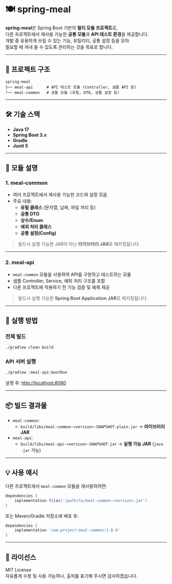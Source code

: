 # 🍽️ spring-meal

**spring-meal**은 Spring Boot 기반의 **멀티 모듈 프로젝트**로,  
다른 프로젝트에서 재사용 가능한 **공통 모듈**과 **API 테스트 환경**을 제공합니다.  
개발 중 유용하게 쓰일 수 있는 기능, 유틸리티, 공통 설정 등을 모아  
필요할 때 꺼내 쓸 수 있도록 관리하는 것을 목표로 합니다.

---

## 📂 프로젝트 구조

```
spring-meal
├── meal-api      # API 테스트 모듈 (Controller, 샘플 API 등)
└── meal-common   # 공통 모듈 (유틸, DTO, 공통 설정 등)
```

---

## 🛠 기술 스택

- **Java 17**
- **Spring Boot 3.x**
- **Gradle**
- **Junit 5**

---

## 📌 모듈 설명

### 1. meal-common
- 여러 프로젝트에서 재사용 가능한 코드와 설정 모음
- 주요 내용:
  - **유틸 클래스** (문자열, 날짜, 파일 처리 등)
  - **공통 DTO**
  - **상수/Enum**
  - **예외 처리 클래스**
  - **공통 설정(Config)**

> 빌드시 실행 가능한 JAR이 아닌 **라이브러리 JAR**로 패키징됩니다.

---

### 2. meal-api
- `meal-common` 모듈을 사용하여 API를 구현하고 테스트하는 모듈
- 샘플 Controller, Service, 예외 처리 구조를 포함
- 다른 프로젝트에 적용하기 전 기능 검증 및 예제 제공

> 빌드시 실행 가능한 **Spring Boot Application JAR**로 패키징됩니다.

---

## 🚀 실행 방법

### 전체 빌드
```bash
./gradlew clean build
```

### API 서버 실행
```bash
./gradlew :meal-api:bootRun
```
실행 후: [http://localhost:8080](http://localhost:8080)

---

## 📦 빌드 결과물

- `meal-common`:  
  - `build/libs/meal-common-<version>-SNAPSHOT-plain.jar` → **라이브러리 JAR**
- `meal-api`:  
  - `build/libs/meal-api-<version>-SNAPSHOT.jar` → **실행 가능 JAR** (`java -jar` 가능)

---

## 💡 사용 예시

다른 프로젝트에서 `meal-common` 모듈을 재사용하려면:

```groovy
dependencies {
    implementation files('/path/to/meal-common-<version>.jar')
}
```

또는 Maven/Gradle 저장소에 배포 후:

```groovy
dependencies {
    implementation 'com.project:meal-common:1.0.0'
}
```

---

## 📝 라이선스
MIT License  
자유롭게 수정 및 사용 가능하나, 출처를 표기해 주시면 감사하겠습니다.
